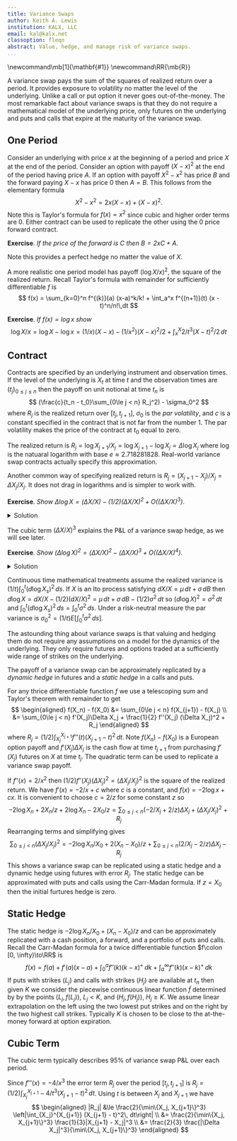 ```yaml
---
title: Variance Swaps
author: Keith A. Lewis
institution: KALX, LLC
email: kal@kalx.net
classoption: fleqn
abstract: Value, hedge, and manage risk of variance swaps.
...
```


\newcommand\mb[1]{\mathbf{#1}}
\newcommand\RR{\mb{R}}

A variance swap pays the sum of the squares of realized return over a period.
It provides exposure to volatility no matter the level of the underlying.
Unlike a call or put option it never goes out-of-the-money.
The most remarkable fact about variance swaps is that they do not
require a mathematical model of the underlying price, only
futures on the underlying and puts and calls that expire at the
maturity of the variance swap.

## One Period

Consider an underlying with price $x$ at the beginning of a period and price $X$
at the end of the period. Consider an option with payoff $(X - x)^2$ at the
end of the period having price $A$. If an option with payoff
$X^2 - x^2$ has price $B$ and the forward paying $X - x$ has price 0 then
$A = B$. This follows from the elementary formula
$$
	X^2 - x^2 = 2x(X - x) + (X - x)^2.
$$
Note this is Taylor's formula for $f(x) = x^2$ since cubic and higher order terms are 0.
Either contract can be used to replicate the other using the 0 price forward contract.

__Exercise__. _If the price of the forward is $C$ then $B = 2xC + A$_.

Note this provides a perfect hedge no matter the value of $X$.

A more realistic one period model has payoff $(\log X/x)^2$, the square of the
realized return. Recall Taylor's formula with remainder for sufficiently differentiable $f$ is
$$
	f(x) = \sum_{k=0}^n f^{(k)}(a) (x-a)^k/k! + \int_a^x f^{(n+1)}(t) (x - t)^n/n!\,dt
$$

__Exercise__. _If $f(x) = \log x$ show_
$$
	\log X/x = \log X - \log x = (1/x)(X - x) - (1/x^2)(X - x)^2/2 + \int_x^X 2/t^3(X - t)^2/2\,dt
$$

## Contract

Contracts are specified by an underlying instrument and observation times.
If the level of the underlying is $X_t$ at time $t$ and the observation times
are $(t_j)_{0\le j\le n}$ then the payoff on unit notional at time $t_n$ is
$$
	(\frac{c}{t_n - t_0}\sum_{0\le j < n} R_j^2) - \sigma_0^2
$$
where $R_j$ is the realized return over $[t_j, t_{j+1}]$, $\sigma_0$ is the _par volatility_,
and $c$ is a constant specified in the contract that is not far from the number 1.
The par volatility makes the price of the contract at $t_0$ equal to zero.

The realized return is $R_j = \log X_{j+1}/X_j = \log X_{j+1} - \log X_j =
\Delta \log X_j$ where $\log$ is the natuaral logarithm
with base $e \approx 2.718281828$. Real-world variance swap contracts actually specify this
approximation.

Another common way of specifying realized return is 
$R_j = (X_{j+1} - X_j)/X_j = \Delta X_j/X_j$. It does not drag in logarithms and is simpler
to work with.

__Exercise__. _Show $\Delta \log X = (\Delta X/X) - (1/2)(\Delta X/X)^2 + O((\Delta X/X)^3)$_.

<details>
<summary>Solution</summary>
</details>

The cubic term $(\Delta X/X)^3$ explains the P&L of a variance swap hedge, as we will see later.

__Exercise__. _Show $(\Delta \log X)^2 = (\Delta X/X)^2 - (\Delta X/X)^3 + O((\Delta X/X)^4)$_.

<details>
<summary>Solution</summary>
</details>

Continuous time mathematical treatments assume the realized variance is
$(1/t)\int_0^t (d\log X_s)^2\,ds$. If $X$ is an Ito process satisfying
$dX/X = \mu\,dt + \sigma\,dB$ then $d\log X = dX/X - (1/2)(dX/X)^2 = \mu\,dt + \sigma\,dB - (1/2)\sigma^2\,dt$
so $(d\log X)^2 = \sigma^2\,dt$ and $\int_0^t (d\log X_s)^2\,ds = \int_0^t \sigma^2\,ds$.
Under a risk-neutral measure the par variance is $\sigma_0^2 = (1/t)E[\int_0^t \sigma^2\,ds]$.

The astounding thing about variance swaps is that valuing and hedging them do not require
any assumptions on a model for the dynamics of the underlying. They only require futures and
options traded at a sufficiently wide range of strikes on the underlying.

The payoff of a variance swap can be approximately replicated by a _dynamic hedge_ in futures
and a _static hedge_ in a calls and puts.

For any thrice differentiable function $f$ we use a telescoping sum and Taylor's theorem
with remainder to get
$$
\begin{aligned}
f(X_n) - f(X_0) &= \sum_{0\le j < n} f(X_{j+1}) - f(X_j) \\
	&= \sum_{0\le j < n} f'(X_j)\Delta X_j + \frac{1}{2} f''(X_j) (\Delta X_j)^2 + R_j
\end{aligned}
$$
where $R_j = (1/2)\int_{X_j}^{X_{j+1}} f'''(t) (X_{j+1} - t)^2\, dt$.
Note $f(X_n) - f(X_0)$ is a European option payoff and $f'(X_j) \Delta X_j$ is the cash flow
at time $t_{j+1}$ from purchasing $f'(X_j)$ futures on $X$ at time $t_j$.
The quadratic term can be used to replicate a variance swap payoff.

If $f''(x) = 2/x^2$ then $(1/2)f''(X_j)(\Delta X_j)^2 = (\Delta X_j/X_j)^2$ is
the square of the realized return.
We have $f'(x) = -2/x + c$ where $c$ is a constant, and
$f(x) = -2\log x + cx$. It is convenient to choose $c = 2/z$ for some constant $z$ so
$$
-2\log X_n + 2 X_n/z + 2\log X_n - 2 X_0/z
	= \sum_{0\le j < n} (-2/X_j + 2/z)\Delta X_j + (\Delta X_j/X_j)^2 + R_j
$$
Rearranging terms and simplifying gives
$$
\sum_{0\le j < n} (\Delta X_j/X_j)^2 = -2\log X_n/X_0 + 2(X_n - X_0)/z + \sum_{0\le j < n} (2/X_j - 2/z)\Delta X_j - R_j
$$
This shows a variance swap can be replicated using a static hedge and
a dynamic hedge using futures with error $R_j$. The static hedge can be
approximated with puts and calls using the Carr-Madan formula. If $z =
X_0$ then the initial furtures hedge is zero.

## Static Hedge

The static hedge is $-2\log X_n/X_0 + (X_n - X_0)/z$ and can be approximately replicated
with a cash position, a forward, and a portfolio of puts and calls.
Recall the Carr-Madan formula for a twice differentiable function $f\colon [0, \infty)\to\RR$ is
$$
	f(x) = f(a) + f'(a)(x - a) + \int_0^a f''(k) (k - x)^+ \, dk + \int_a^\infty f''(k) (x - k)^+\,dk
$$
If puts with strikes $(L_j)$ and calls with strikes $(H_j)$ are available at $t_n$
then given $K$
we consider the piecewise continuous linear function $\tilde{f}$ determined by by the points
$(L_j, f(L_j))$, $L_j < K$, and $(H_j, f(H_j))$, $H_j \ge K$. We assume linear extrapolation
on the left using the two lowest put strikes and on the right by the two highest call strikes.
Typically $K$ is chosen to be close to the at-the-money forward at option expiration.

## Cubic Term

The cubic term typically describes 95% of variance swap P&L over each period.

Since $f'''(x) = -4/x^3$ the error term $R_j$ over the period $[t_j, t_{j+1}]$ is
$R_j = (1/2)\int_{X_j}^{X_{j+1}} -4/t^3 (X_{j+1} - t)^2\, dt$.
Using $t$ is between $X_j$ and $X_{j+1}$ we have
$$
\begin{aligned}
	|R_j| &\le \frac{2}{\min\{X_j, X_{j+1}\}^3} \left|\int_{X_j}^{X_{j+1}} (X_{j+1} - t)^2\, dt\right| \\
		&= \frac{2}{\min\{X_j, X_{j+1}\}^3} \frac{1}{3}|X_{j+1} - X_j|^3 \\
		&= \frac{2}{3} \frac{|\Delta X_j|^3}{\min\{X_j, X_{j+1}\}^3}
\end{aligned}
$$
